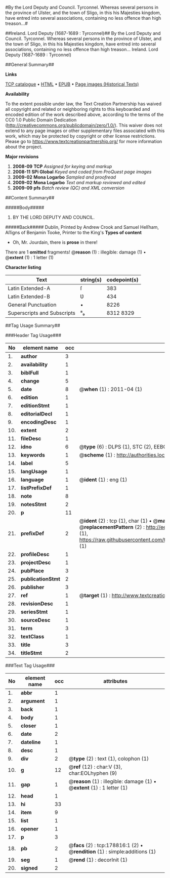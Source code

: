 #By the Lord Deputy and Council. Tyrconnel. Whereas several persons in the province of Ulster, and the town of Sligo, in this his Majesties kingdom, have entred into several associations, containing no less offence than high treason...#

##Ireland. Lord Deputy (1687-1689 : Tyrconnel)##
By the Lord Deputy and Council. Tyrconnel. Whereas several persons in the province of Ulster, and the town of Sligo, in this his Majesties kingdom, have entred into several associations, containing no less offence than high treason...
Ireland. Lord Deputy (1687-1689 : Tyrconnel)

##General Summary##

**Links**

[TCP catalogue](http://www.ota.ox.ac.uk/tcp/)  • 
[HTML](http://tei.it.ox.ac.uk/tcp/Texts-HTML/free/B03/B03814.html)  • 
[EPUB](http://tei.it.ox.ac.uk/tcp/Texts-EPUB/free/B03/B03814.epub) • 
[Page images (Historical Texts)](https://historicaltexts.jisc.ac.uk/eebo-52529165e)

**Availability**

To the extent possible under law, the Text Creation Partnership has waived all copyright and related or neighboring rights to this keyboarded and encoded edition of the work described above, according to the terms of the CC0 1.0 Public Domain Dedication (http://creativecommons.org/publicdomain/zero/1.0/). This waiver does not extend to any page images or other supplementary files associated with this work, which may be protected by copyright or other license restrictions. Please go to https://www.textcreationpartnership.org/ for more information about the project.

**Major revisions**

1. __2008-09__ __TCP__ *Assigned for keying and markup*
1. __2008-11__ __SPi Global__ *Keyed and coded from ProQuest page images*
1. __2009-02__ __Mona Logarbo__ *Sampled and proofread*
1. __2009-02__ __Mona Logarbo__ *Text and markup reviewed and edited*
1. __2009-09__ __pfs__ *Batch review (QC) and XML conversion*

##Content Summary##

#####Body#####

1. BY THE LORD DEPUTY AND COUNCIL.

#####Back#####
Dublin, Printed by Andrew Crook and Samuel Helſham, Aſſigns of Benjamin Tooke, Printer to the King's
**Types of content**

  * Oh, Mr. Jourdain, there is **prose** in there!

There are 1 **omitted** fragments! 
 @__reason__ (1) : illegible: damage (1)  •  @__extent__ (1) : 1 letter (1)

**Character listing**


|Text|string(s)|codepoint(s)|
|---|---|---|
|Latin Extended-A|ſ|383|
|Latin Extended-B|Ʋ|434|
|General Punctuation|•|8226|
|Superscripts             and Subscripts|⁸₉|8312 8329|

##Tag Usage Summary##

###Header Tag Usage###

|No|element name|occ|attributes|
|---|---|---|---|
|1.|__author__|3||
|2.|__availability__|1||
|3.|__biblFull__|1||
|4.|__change__|5||
|5.|__date__|8| @__when__ (1) : 2011-04 (1)|
|6.|__edition__|1||
|7.|__editionStmt__|1||
|8.|__editorialDecl__|1||
|9.|__encodingDesc__|1||
|10.|__extent__|2||
|11.|__fileDesc__|1||
|12.|__idno__|6| @__type__ (6) : DLPS (1), STC (2), EEBO-CITATION (1), OCLC (1), VID (1)|
|13.|__keywords__|1| @__scheme__ (1) : http://authorities.loc.gov/ (1)|
|14.|__label__|5||
|15.|__langUsage__|1||
|16.|__language__|1| @__ident__ (1) : eng (1)|
|17.|__listPrefixDef__|1||
|18.|__note__|8||
|19.|__notesStmt__|2||
|20.|__p__|11||
|21.|__prefixDef__|2| @__ident__ (2) : tcp (1), char (1)  •  @__matchPattern__ (2) : ([0-9\-]+):([0-9IVX]+) (1), (.+) (1)  •  @__replacementPattern__ (2) : http://eebo.chadwyck.com/downloadtiff?vid=$1&page=$2 (1), https://raw.githubusercontent.com/textcreationpartnership/Texts/master/tcpchars.xml#$1 (1)|
|22.|__profileDesc__|1||
|23.|__projectDesc__|1||
|24.|__pubPlace__|3||
|25.|__publicationStmt__|2||
|26.|__publisher__|3||
|27.|__ref__|1| @__target__ (1) : http://www.textcreationpartnership.org/docs/. (1)|
|28.|__revisionDesc__|1||
|29.|__seriesStmt__|1||
|30.|__sourceDesc__|1||
|31.|__term__|3||
|32.|__textClass__|1||
|33.|__title__|3||
|34.|__titleStmt__|2||


###Text Tag Usage###

|No|element name|occ|attributes|
|---|---|---|---|
|1.|__abbr__|1||
|2.|__argument__|1||
|3.|__back__|1||
|4.|__body__|1||
|5.|__closer__|1||
|6.|__date__|2||
|7.|__dateline__|1||
|8.|__desc__|1||
|9.|__div__|2| @__type__ (2) : text (1), colophon (1)|
|10.|__g__|12| @__ref__ (12) : char:V (3), char:EOLhyphen (9)|
|11.|__gap__|1| @__reason__ (1) : illegible: damage (1)  •  @__extent__ (1) : 1 letter (1)|
|12.|__head__|1||
|13.|__hi__|33||
|14.|__item__|9||
|15.|__list__|1||
|16.|__opener__|1||
|17.|__p__|3||
|18.|__pb__|2| @__facs__ (2) : tcp:178816:1 (2)  •  @__rendition__ (1) : simple:additions (1)|
|19.|__seg__|1| @__rend__ (1) : decorInit (1)|
|20.|__signed__|2||
